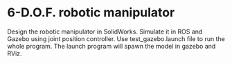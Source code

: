 # 6-D.O.F. robotic manipulator
Design the robotic manipulator in SolidWorks. Simulate it in ROS and Gazebo using joint position controller.
Use test_gazebo.launch file to run the whole program. The launch program will spawn the model in gazebo and RViz. 
